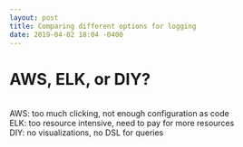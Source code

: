 ```yaml
---
layout: post
title: Comparing different options for logging
date: 2019-04-02 18:04 -0400
---
```

# AWS, ELK, or DIY?  
&nbsp;  
AWS:  too much clicking, not enough configuration as code  
ELK:  too resource intensive, need to pay for more resources  
DIY: no visualizations, no DSL for queries
